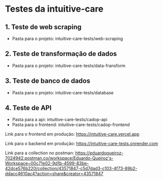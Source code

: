 # Testes da intuitive-care

## 1. Teste de web scraping

- Pasta para o projeto: intuitive-care-tests/web-scraping

## 2. Teste de transformação de dados

- Pasta para o projeto: intuitive-care-tests/data-fransform

## 3. Teste de banco de dados

- Pasta para o projeto: intuitive-care-tests/database

## 4. Teste de API

- Pasta para a api: intuitive-care-tests/cadop-api
- Pasta para o frontend: intuitive-care-tests/cadop-frontend

Link para o frontend em produção: https://intuitive-care.vercel.app

Link para o backend em produção: https://intuitive-care-tests.onrender.com

Link para a collection no postman: https://eduardoqueiroz-7024942.postman.co/workspace/Eduardo-Queiroz's-Workspace~00c71e02-9d1b-4599-83be-42dce576b220/collection/43571847-c5d7dad3-c103-4f73-89b2-ddacc4610ac4?action=share&creator=43571847
